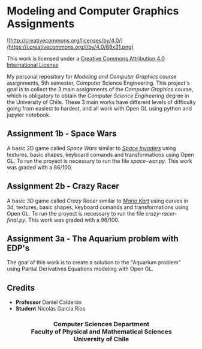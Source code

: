 Modeling and Computer Graphics Assignments
=============

![http://creativecommons.org/licenses/by/4.0/](https://i.creativecommons.org/l/by/4.0/88x31.png)

This work is licensed under a 
[Creative Commons Attribution 4.0 International License](http://creativecommons.org/licenses/by/4.0/)

My personal repository for _Modeling and Computer Graphics_ course assignments, 5th semester, Computer Science Engineering. This project's goal is to collect the 3 main assignments of the _Computer Graphics_ course, which is obligatory to obtain the _Computer Science Engineering_ degree in the University of Chile. These 3 main works have different levels of difficulty going from easiest to hardest, and all work with Open GL using python and jupyter notebook.

**Assignment 1b - Space Wars**
---
A basic 2D game called _Space Wars_ similar to [_Space Invaders_](https://en.wikipedia.org/wiki/Space_Invaders) using textures, basic shapes, keyboard comands and transformations using Open GL. To run the proyect is necessary to run the file _space-war.py_.
This work was graded with a 86/100.

**Assignment 2b - Crazy Racer**
---
A basic 3D game called _Crazy Racer_ similar to [_Mario Kart_](https://en.wikipedia.org/wiki/Mario_Kart) using curves in 3d, textures, basic shapes, keyboard comands and transformations using Open GL. To run the proyect is necessary to run the file _crazy-racer-final.py_.
This work was graded with a 96/100.

**Assignment 3a - The Aquarium problem with EDP's**
---
The goal of this work is to create a solution to the "Aquarium problem" using Partial Derivatives Equations modeling with Open GL. 

Credits
-------
- **Professor** Daniel Calderón
- **Student** Nicolás García Ríos

<h3 align="center">
  Computer Sciences Department <br> Faculty of Physical and Mathematical Sciences <br> University of Chile
</h3>
